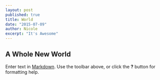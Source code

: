 ```yaml
---
layout: post
published: true
title: World
date: "2015-07-09"
author: Nicole
excerpt: "It's Awesome"
---
```


## A Whole New World

Enter text in [Markdown](http://daringfireball.net/projects/markdown/). Use the toolbar above, or click the **?** button for formatting help.
